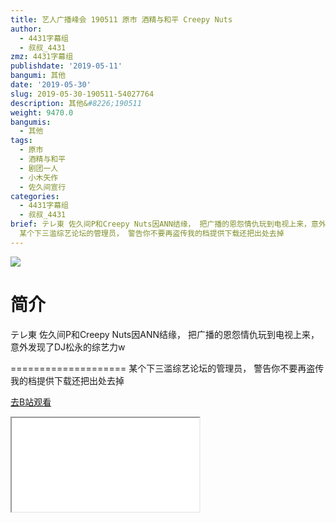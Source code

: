 ```yaml
---
title: 艺人广播峰会 190511 原市 酒精与和平 Creepy Nuts
author:
  - 4431字幕组
  - 叔叔_4431
zmz: 4431字幕组
publishdate: '2019-05-11'
bangumi: 其他
date: '2019-05-30'
slug: 2019-05-30-190511-54027764
description: 其他&#8226;190511
weight: 9470.0
bangumis:
  - 其他
tags:
  - 原市
  - 酒精与和平
  - 剧团一人
  - 小木矢作
  - 佐久间宣行
categories:
  - 4431字幕组
  - 叔叔_4431
brief: テレ東 佐久间P和Creepy Nuts因ANN结缘， 把广播的恩怨情仇玩到电视上来，意外发现了DJ松永的综艺力w ====================
  某个下三滥综艺论坛的管理员， 警告你不要再盗传我的档提供下载还把出处去掉
---
```

![](https://raw.githubusercontent.com/tcgriffith/owaraisite/master/static/tmpimg/d43dcbf2ed1c6d9ffe74bf4d97c519d6c53ae314.jpg.480.jpg)
# 简介  
テレ東
佐久间P和Creepy Nuts因ANN结缘，
把广播的恩怨情仇玩到电视上来，意外发现了DJ松永的综艺力w

====================
某个下三滥综艺论坛的管理员，
警告你不要再盗传我的档提供下载还把出处去掉  

[去B站观看](https://www.bilibili.com/video/av54027764/)
<div class ="resp-container"><iframe class="testiframe" src="//player.bilibili.com/player.html?aid=54027764"", scrolling="no", allowfullscreen="true" > </iframe></div> 
